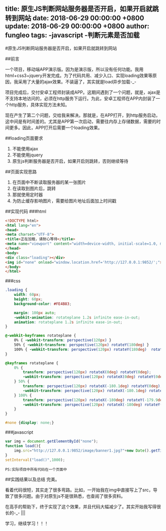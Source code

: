 title: 原生JS判断网站服务器是否开启，如果开启就跳转到网站
date: 2018-06-29 00:00:00 +0800
update: 2018-06-29 00:00:00 +0800
author: fungleo
tags:
    -javascript
    -判断元素是否加载
---

#原生JS判断网站服务器是否开启，如果开启就跳转到网站

##前言

一个项目，移动端APP演示版。因为是演示版，所以没有任何功能。我用html+css3+jquery开发完成。为了代码共用、减少入口、实现loading效果等原因，我采用了大量的ajax效果。不装逼了，其实就是load异步加载-_-

项目完成后，交付安卓工程师封装成APP。这期间遇到了一个问题，就是，ajax是不支持本地访问的，必须在http服务下运行。为此，安卓工程师在APP内封装了一个http服务，具体实现方法未知。

现在产生了第二个问题，交给我来解决。那就是，在APP打开，到http服务启动，这中间是有时间差的。尤其是APP第一次启动，需要往内存上存储数据，需要的时间更多。因此，APP打开后需要一个loading效果。

##loading页面要求
1. 不能使用ajax
2. 不能使用jquery
3. 原生js判断服务器是否开启，如果开启则跳转，否则继续等待

##页面实现思路
1. 在页面中不断读取服务器的某一张图片
2. 在读取到图片后，跳转
3. 那就使用定时器
4. 为防止缓存影响图片，需要给图片地址后面加上时间戳

##实现代码
###html
```html
<!DOCTYPE html>
<html lang="en">
<head>
<meta charset="UTF-8">
<title>正在加载，请耐心等待</title>
<meta name="viewport" content="width=device-width, initial-scale=1.0, maximum-scale=1.0, user-scalable=0">
</head>
<body>
<div class="loading"></div>
<img id="none" onload="window.location.href='http://127.0.0.1:9852/';">
</body>
</html>
```
###css
```css
.loading {
    width: 60px;
    height: 60px;
    background-color: #FE4B83;

    margin: 100px auto;
    -webkit-animation: rotateplane 1.2s infinite ease-in-out;
    animation: rotateplane 1.2s infinite ease-in-out;
}

@-webkit-keyframes rotateplane {
    0% { -webkit-transform: perspective(120px) }
    50% { -webkit-transform: perspective(120px) rotateY(180deg) }
    100% { -webkit-transform: perspective(120px) rotateY(180deg)  rotateX(180deg) }
}

@keyframes rotateplane {
    0% {
        transform: perspective(120px) rotateX(0deg) rotateY(0deg);
        -webkit-transform: perspective(120px) rotateX(0deg) rotateY(0deg)
    } 50% {
        transform: perspective(120px) rotateX(-180.1deg) rotateY(0deg);
        -webkit-transform: perspective(120px) rotateX(-180.1deg) rotateY(0deg)
    } 100% {
        transform: perspective(120px) rotateX(-180deg) rotateY(-179.9deg);
        -webkit-transform: perspective(120px) rotateX(-180deg) rotateY(-179.9deg);
    }
}

#none {display: none;}
```
###javascript
```javascript
var img = document.getElementById("none");
function load(){
	img.src="http://127.0.0.1:9852/image/banner1.jpg?"+new Date().getTime();
}
setInterval("load()",1000);
```
`PS:实际项目中所有代码在一个页面中`

##实践结果以及总结
完美。

看着代码很短，其实走了很多弯路。比如，一开始我在img中直接写上了src，导致了很多问题。由于对原生js不是很熟悉，也查阅了很多资料。

在高手的帮助下，终于实现了这个效果，并且代码大幅减少了。其实开始我写得很长的-_- |||

学习，继续学习！！！